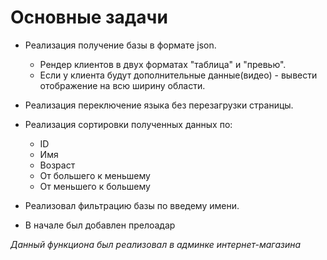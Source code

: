# Основные задачи

- Реализация получение базы в формате json.
    - Рендер клиентов в двух форматах "таблица" и "превью".
    -  Если у клиента будут дополнительные данные(видео) - вывести отображение на всю ширину области.

- Реализация переключение языка без перезагрузки страницы.

- Реализация сортировки полученных данных по:
   - ID
   - Имя
   - Возраст
   - От большего к меньшему
   - От меньшего к большему

- Реализовал фильтрацию базы по введему имени.

- В начале был добавлен прелоадар

_Данный функциона был реализовал в админке интернет-магазина_
